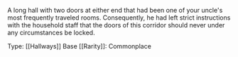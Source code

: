 A long hall with two doors at either end that had been one of your uncle's most frequently traveled rooms. Consequently, he had left strict instructions with the household staff that the doors of this corridor should never under any circumstances be locked.

Type: [[Hallways]]
Base [[Rarity]]: Commonplace